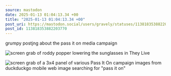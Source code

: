 ```yaml
---
source: mastodon
date: 2025-01-13 01:04:13.34 +00
title: "2025-01-13 01:04:13.34 +00"
post_uri: https://mastodon.social/users/gravely/statuses/113818353882203770
post_id: 113818353882203770
---
```

grumpy postjng about the pass it on media campaign


![screen grab of roddy popper lowering the sunglasses in They Live](/images/113818353088887087.jpeg)

![screen grab of a 3x4 panel of various Pass It On campaign images from duckduckgo mobile web image searching for "pass it on"](/images/113818353600233803.jpeg)

